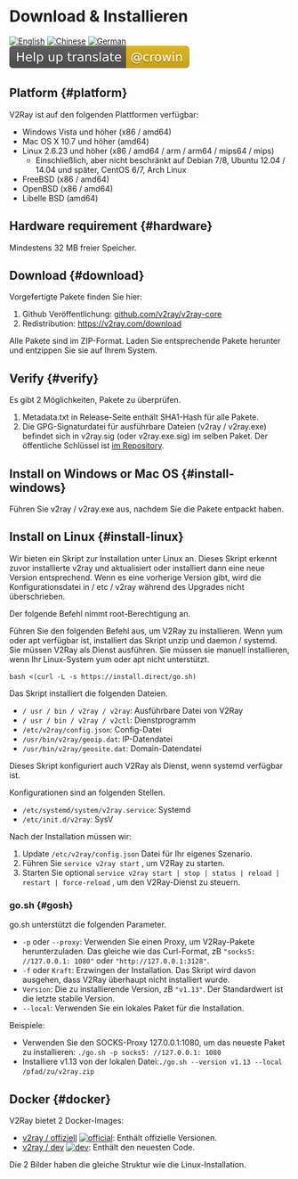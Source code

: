 # Download & Installieren

[![English](../resources/english.svg)](https://www.v2ray.com/en/welcome/install.html) [![Chinese](../resources/chinese.svg)](https://www.v2ray.com/chapter_00/install.html) [![German](../resources/german.svg)](https://www.v2ray.com/de/welcome/install.html) [![Translate](../resources/lang.svg)](https://crowdin.com/project/v2ray)

## Platform {#platform}

V2Ray ist auf den folgenden Plattformen verfügbar:

* Windows Vista und höher (x86 / amd64)
* Mac OS X 10.7 und höher (amd64)
* Linux 2.6.23 und höher (x86 / amd64 / arm / arm64 / mips64 / mips) 
  * Einschließlich, aber nicht beschränkt auf Debian 7/8, Ubuntu 12.04 / 14.04 und später, CentOS 6/7, Arch Linux
* FreeBSD (x86 / amd64)
* OpenBSD (x86 / amd64)
* Libelle BSD (amd64)

## Hardware requirement {#hardware}

Mindestens 32 MB freier Speicher.

## Download {#download}

Vorgefertigte Pakete finden Sie hier:

1. Github Veröffentlichung: [github.com/v2ray/v2ray-core](https://github.com/v2ray/v2ray-core/releases)
2. Redistribution: <https://v2ray.com/download>

Alle Pakete sind im ZIP-Format. Laden Sie entsprechende Pakete herunter und entzippen Sie sie auf Ihrem System.

## Verify {#verify}

Es gibt 2 Möglichkeiten, Pakete zu überprüfen.

1. Metadata.txt in Release-Seite enthält SHA1-Hash für alle Pakete.
2. Die GPG-Signaturdatei für ausführbare Dateien (v2ray / v2ray.exe) befindet sich in v2ray.sig (oder v2ray.exe.sig) im selben Paket. Der öffentliche Schlüssel ist [im Repository](https://raw.githubusercontent.com/v2ray/v2ray-core/master/release/verify/official_release.asc).

## Install on Windows or Mac OS {#install-windows}

Führen Sie v2ray / v2ray.exe aus, nachdem Sie die Pakete entpackt haben.

## Install on Linux {#install-linux}

Wir bieten ein Skript zur Installation unter Linux an. Dieses Skript erkennt zuvor installierte v2ray und aktualisiert oder installiert dann eine neue Version entsprechend. Wenn es eine vorherige Version gibt, wird die Konfigurationsdatei in / etc / v2ray während des Upgrades nicht überschrieben.

Der folgende Befehl nimmt root-Berechtigung an.

Führen Sie den folgenden Befehl aus, um V2Ray zu installieren. Wenn yum oder apt verfügbar ist, installiert das Skript unzip und daemon / systemd. Sie müssen V2Ray als Dienst ausführen. Sie müssen sie manuell installieren, wenn Ihr Linux-System yum oder apt nicht unterstützt.

```shell
bash <(curl -L -s https://install.direct/go.sh)
```

Das Skript installiert die folgenden Dateien.

* `/ usr / bin / v2ray / v2ray`: Ausführbare Datei von V2Ray
* `/ usr / bin / v2ray / v2ctl`: Dienstprogramm
* `/etc/v2ray/config.json`: Config-Datei
* `/usr/bin/v2ray/geoip.dat`: IP-Datendatei
* `/usr/bin/v2ray/geosite.dat`: Domain-Datendatei

Dieses Skript konfiguriert auch V2Ray als Dienst, wenn systemd verfügbar ist.

Konfigurationen sind an folgenden Stellen.

* `/etc/systemd/system/v2ray.service`: Systemd
* `/etc/init.d/v2ray`: SysV

Nach der Installation müssen wir:

1. Update `/etc/v2ray/config.json` Datei für Ihr eigenes Szenario.
2. Führen Sie `service v2ray start` , um V2Ray zu starten.
3. Starten Sie optional `service v2ray start | stop | status | reload | restart | force-reload` , um den V2Ray-Dienst zu steuern.

### go.sh {#gosh}

go.sh unterstützt die folgenden Parameter.

* `-p` oder `--proxy`: Verwenden Sie einen Proxy, um V2Ray-Pakete herunterzuladen. Das gleiche wie das Curl-Format, zB `"socks5: //127.0.0.1: 1080"` oder `"http://127.0.0.1:3128"`.
* `-f` oder `Kraft`: Erzwingen der Installation. Das Skript wird davon ausgehen, dass V2Ray überhaupt nicht installiert wurde.
* `Version`: Die zu installierende Version, zB `"v1.13"`. Der Standardwert ist die letzte stabile Version.
* `--local`: Verwenden Sie ein lokales Paket für die Installation.

Beispiele:

* Verwenden Sie den SOCKS-Proxy 127.0.0.1:1080, um das neueste Paket zu installieren: ```./go.sh -p socks5: //127.0.0.1: 1080```
* Installiere v1.13 von der lokalen Datei:```./go.sh --version v1.13 --local /pfad/zu/v2ray.zip```

## Docker {#docker}

V2Ray bietet 2 Docker-Images:

* [v2ray / offiziell](https://hub.docker.com/r/v2ray/official/) [![official](https://images.microbadger.com/badges/image/v2ray/official.svg)](https://microbadger.com/images/v2ray/official): Enthält offizielle Versionen.
* [v2ray / dev](https://hub.docker.com/r/v2ray/dev/) [![dev](https://images.microbadger.com/badges/image/v2ray/dev.svg)](https://microbadger.com/images/v2ray/dev): Enthält den neuesten Code.

Die 2 Bilder haben die gleiche Struktur wie die Linux-Installation.